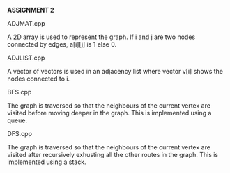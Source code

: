**ASSIGNMENT 2**

ADJMAT.cpp

A 2D array is used to represent the graph. If i and j are two nodes connected by edges, a[i][j] is 1 else 0.

ADJLIST.cpp

A vector of vectors is used in an adjacency list where vector v[i] shows the nodes connected to i.

BFS.cpp

The graph is traversed so that the neighbours of the current vertex are visited before moving deeper in the graph. This is implemented using a queue. 

DFS.cpp

The graph is traversed so that the neighbours of the current vertex are visited after recursively exhusting all the other routes in the graph. This is implemented using a stack.